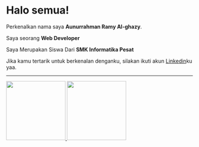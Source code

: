 # Halo semua! 

Perkenalkan nama saya **Aunurrahman Ramy Al-ghazy**.<br>

Saya seorang **Web Developer** <br>

Saya Merupakan Siswa Dari **SMK Informatika Pesat**<br>

Jika kamu tertarik untuk berkenalan denganku, silakan ikuti akun [Linkedin](www.linkedin.com/in/aunurrahman-ramy-al-ghazy-215b7628b)ku yaa.<hr>

<p align="left">
<a href="https://github.com/RyoAkihito">
  <img height="160em" src="https://github-readme-stats-eight-theta.vercel.app/api?username=penuliscode&show_icons=true&theme=algolia&include_all_commits=true&count_private=true"/>
  <img height="160em" src="https://github-readme-stats-eight-theta.vercel.app/api/top-langs/?username=penuliscode&layout=compact&theme=algolia"/>
</a>
</p>

